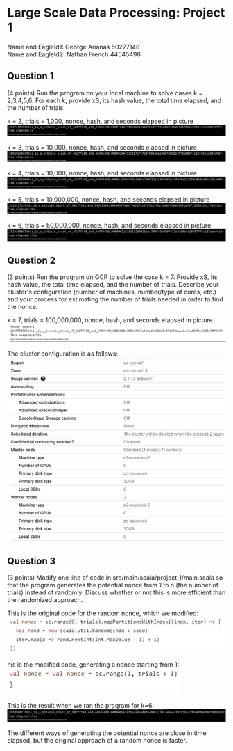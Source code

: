 
# Large Scale Data Processing: Project 1
Name and EagleId1: George Arianas 50277148
<br> Name and EagleId2: Nathan French 44545498

## Question 1
(4 points) Run the program on your local machine to solve cases k = 2,3,4,5,6.
For each k, provide xS, its hash value, the total time elapsed, and the number of trials.

k = 2, trials = 1,000, nonce, hash, and seconds elapsed in picture
![alt text](https://github.com/george-arianas/Data-Processing-Project-1/blob/main/k2.jpg)

k = 3, trials = 10,000, nonce, hash, and seconds elapsed in picture
![alt text](https://github.com/george-arianas/Data-Processing-Project-1/blob/main/k3.jpg)

k = 4, trials = 10,000, nonce, hash, and seconds elapsed in picture
![alt text](https://github.com/george-arianas/Data-Processing-Project-1/blob/main/k4.jpg)

k = 5, trials = 10,000,000, nonce, hash, and seconds elapsed in picture
![alt text](https://github.com/george-arianas/Data-Processing-Project-1/blob/main/k5.jpg)

k = 6, trials = 50,000,000, nonce, hash, and seconds elapsed in picture
![alt text](https://github.com/george-arianas/Data-Processing-Project-1/blob/main/k6.jpg)

## Question 2
(3 points) Run the program on GCP to solve the case k = 7. Provide xS, its hash value, the total time elapsed, and the number of trials. Describe your cluster's configuration (number of machines, number/type of cores, etc.) and your process for estimating the number of trials needed in order to find the nonce.

k = 7, trials = 100,000,000, nonce, hash, and seconds elapsed in picture
![alt text](https://github.com/george-arianas/Data-Processing-Project-1/blob/main/k7.jpg)

The cluster configuration is as follows:
![alt text](https://github.com/george-arianas/Data-Processing-Project-1/blob/main/cluster%20config.jpg)

## Question 3
(3 points) Modify one line of code in src/main/scala/project_1/main.scala so that the program generates the potential nonce from 1 to n (the number of trials) instead of randomly.
Discuss whether or not this is more efficient than the randomized approach.

This is the original code for the random nonce, which we modified:
![alt text](https://github.com/george-arianas/Data-Processing-Project-1/blob/main/original%20nonce.jpg)

his is the modified code, generating a nonce starting from 1:
<br>![alt text](https://github.com/george-arianas/Data-Processing-Project-1/blob/main/modified%20nonce.jpg)

This is the result when we ran the program for k=6:
![alt text](https://github.com/george-arianas/Data-Processing-Project-1/blob/main/sequential%20code.jpg)

The different ways of generating the potential nonce are close in time elapsed, but the original approach of a random nonce is faster.
